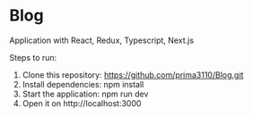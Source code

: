 # Blog

Application with React, Redux, Typescript, Next.js

Steps to run:

1. Clone this repository: https://github.com/prima3110/Blog.git
2. Install dependencies: npm install
3. Start the application: npm run dev
4. Open it on http://localhost:3000
